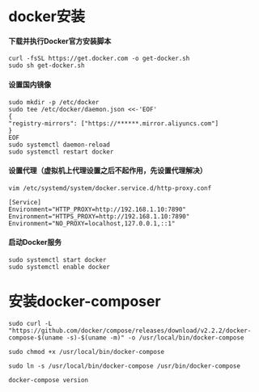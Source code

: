 # docker安装

#### 下载并执行Docker官方安装脚本
    curl -fsSL https://get.docker.com -o get-docker.sh
    sudo sh get-docker.sh

#### 设置国内镜像
    sudo mkdir -p /etc/docker
    sudo tee /etc/docker/daemon.json <<-'EOF'
    {
    "registry-mirrors": ["https://******.mirror.aliyuncs.com"]
    }
    EOF
    sudo systemctl daemon-reload
    sudo systemctl restart docker



#### 设置代理（虚拟机上代理设置之后不起作用，先设置代理解决）

    vim /etc/systemd/system/docker.service.d/http-proxy.conf

    [Service]
    Environment="HTTP_PROXY=http://192.168.1.10:7890"
    Environment="HTTPS_PROXY=http://192.168.1.10:7890"
    Environment="NO_PROXY=localhost,127.0.0.1,::1"


#### 启动Docker服务
    sudo systemctl start docker
    sudo systemctl enable docker


# 安装docker-composer
    sudo curl -L "https://github.com/docker/compose/releases/download/v2.2.2/docker-compose-$(uname -s)-$(uname -m)" -o /usr/local/bin/docker-compose
    
    sudo chmod +x /usr/local/bin/docker-compose
    
    sudo ln -s /usr/local/bin/docker-compose /usr/bin/docker-compose
    
    docker-compose version